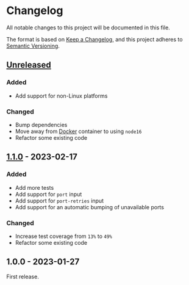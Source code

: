 # Changelog

All notable changes to this project will be documented in this file.

The format is based on [Keep a Changelog](https://keepachangelog.com/en/1.0.0/),
and this project adheres to [Semantic Versioning](https://semver.org/spec/v2.0.0.html).

## [Unreleased]

### Added

- Add support for non-Linux platforms

### Changed

- Bump dependencies
- Move away from [Docker] container to using `node16`
- Refactor some existing code

## [1.1.0] - 2023-02-17

### Added

- Add more tests
- Add support for `port` input
- Add support for `port-retries` input
- Add support for an automatic bumping of unavailable ports

### Changed

- Increase test coverage from `13%` to `49%`
- Refactor some existing code

## 1.0.0 - 2023-01-27

First release.

[unreleased]: https://github.com/codedsolar/slack-action/compare/v1.1.0...HEAD
[1.1.0]: https://github.com/codedsolar/slack-action/compare/v1.0.0...v1.1.0
[docker]: https://www.docker.com/
